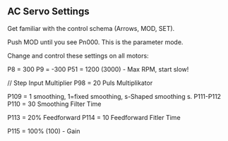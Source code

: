 ## AC Servo Settings

Get familiar with the control schema (Arrows, MOD, SET).

Push MOD until you see Pn000. This is the parameter mode.

Change and control these settings on all motors:

P8 = 300 
P9 = -300 
P51 = 1200 (3000) - Max RPM, start slow!

// Step Input Multiplier
P98 = 20 Puls Multiplikator

P109 = 1 smoothing, 1=fixed smoothing, s-Shaped smoothing s. P111-P112
P110 = 30 Smoothing Filter Time 

P113 = 20% Feedforward
P114 = 10  Feedforward Fitler Time

P115 = 100% (100) - Gain

